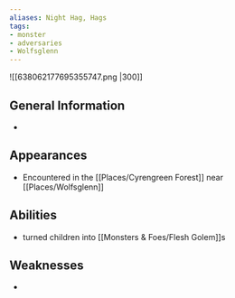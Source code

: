 ```yaml
---
aliases: Night Hag, Hags
tags: 
- monster
- adversaries
- Wolfsglenn
---
```


![[638062177695355747.png |300]]

## General Information
- 

## Appearances
- Encountered in the [[Places/Cyrengreen Forest]] near [[Places/Wolfsglenn]]

## Abilities
- turned children into [[Monsters & Foes/Flesh Golem]]s

## Weaknesses
- 

